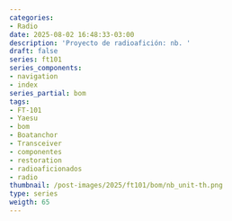 ```yaml
---
categories:
- Radio
date: 2025-08-02 16:48:33-03:00
description: 'Proyecto de radioafición: nb. '
draft: false
series: ft101
series_components:
- navigation
- index
series_partial: bom
tags:
- FT-101
- Yaesu
- bom
- Boatanchor
- Transceiver
- componentes
- restoration
- radioaficionados
- radio
thumbnail: /post-images/2025/ft101/bom/nb_unit-th.png
type: series
weigth: 65
---
```

